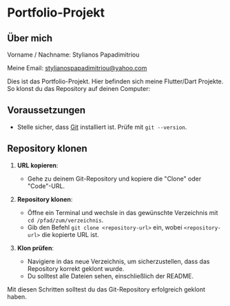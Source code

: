 # Portfolio-Projekt

## Über mich
Vorname / Nachname: Stylianos Papadimitriou

Meine Email: stylianospapadimitriou@yahoo.com


Dies ist das Portfolio-Projekt. 
Hier befinden sich meine Flutter/Dart Projekte.
So klonst du das Repository auf deinen Computer:

## Voraussetzungen
- Stelle sicher, dass [Git](https://git-scm.com/book/en/v2/Getting-Started-Installing-Git) installiert ist. Prüfe mit `git --version`.

## Repository klonen
1. **URL kopieren**:
    - Gehe zu deinem Git-Repository und kopiere die "Clone" oder "Code"-URL.

2. **Repository klonen**:
    - Öffne ein Terminal und wechsle in das gewünschte Verzeichnis mit `cd /pfad/zum/verzeichnis`.
    - Gib den Befehl `git clone <repository-url>` ein, wobei `<repository-url>` die kopierte URL ist.

3. **Klon prüfen**:
    - Navigiere in das neue Verzeichnis, um sicherzustellen, dass das Repository korrekt geklont wurde.
    - Du solltest alle Dateien sehen, einschließlich der README.

Mit diesen Schritten solltest du das Git-Repository erfolgreich geklont haben.

 
